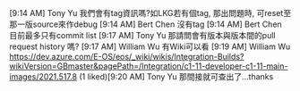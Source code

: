 
[9:14 AM] Tony Yu
    我們會有tag資訊嗎?如LKG若有個tag, 那出問題時, 可reset至那一版source來作debug
​[9:14 AM] Bert Chen
    沒有tag
​[9:14 AM] Bert Chen
    目前最多只有commit list
​[9:17 AM] Tony Yu
    那請問會有版本與版本間的pull request history 嗎?
​[9:17 AM] William Wu
    有Wiki可以看
​[9:19 AM] William Wu
    https://dev.azure.com/E-OS/eos/_wiki/wikis/Integration-Builds?wikiVersion=GBmaster&pagePath=/Integration/c1-11-developer-c1-11-main-images/2021.517.8
(1 liked)​[9:20 AM] Tony Yu
    那間接就可查出了...thanks
